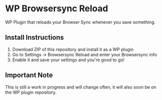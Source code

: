 # WP Browsersync Reload

WP Plugin that reloads your Browser Sync whenever you save something.

## Install Instructions

1. Download ZIP of this repository and install it as a WP plugin
2. Go to Settings -> Browsersync Reload and enter your Browsersync info
3. Enable it and save your settings and you're good to go!

## Important Note

This is still a work in progress and will change often, it will also soon be on the WP plugin repository.

